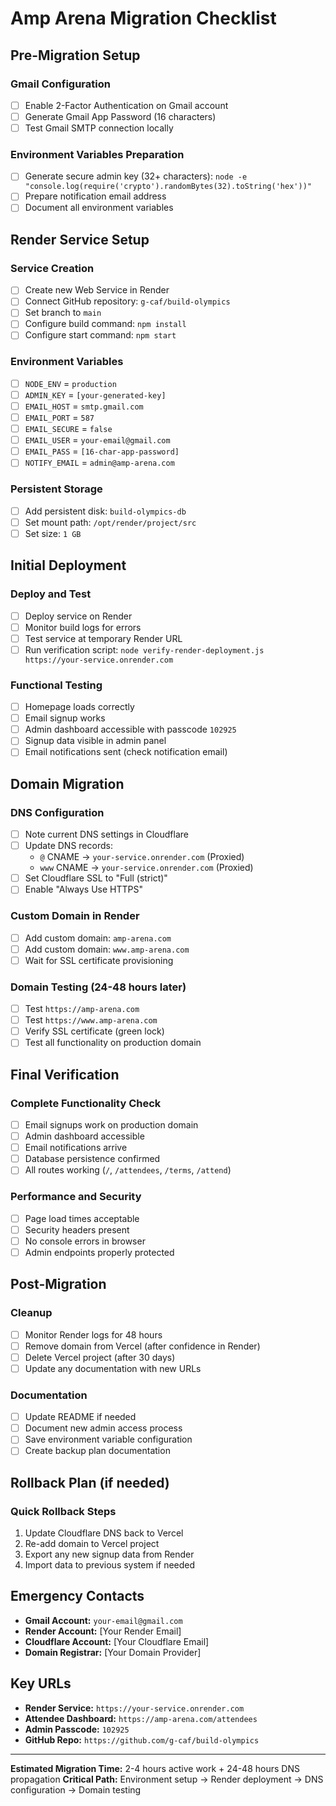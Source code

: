 # Amp Arena Migration Checklist

## Pre-Migration Setup

### Gmail Configuration
- [ ] Enable 2-Factor Authentication on Gmail account
- [ ] Generate Gmail App Password (16 characters)
- [ ] Test Gmail SMTP connection locally

### Environment Variables Preparation
- [ ] Generate secure admin key (32+ characters): `node -e "console.log(require('crypto').randomBytes(32).toString('hex'))"`
- [ ] Prepare notification email address
- [ ] Document all environment variables

## Render Service Setup

### Service Creation
- [ ] Create new Web Service in Render
- [ ] Connect GitHub repository: `g-caf/build-olympics`
- [ ] Set branch to `main`
- [ ] Configure build command: `npm install`
- [ ] Configure start command: `npm start`

### Environment Variables
- [ ] `NODE_ENV` = `production`
- [ ] `ADMIN_KEY` = `[your-generated-key]`
- [ ] `EMAIL_HOST` = `smtp.gmail.com`
- [ ] `EMAIL_PORT` = `587`
- [ ] `EMAIL_SECURE` = `false`
- [ ] `EMAIL_USER` = `your-email@gmail.com`
- [ ] `EMAIL_PASS` = `[16-char-app-password]`
- [ ] `NOTIFY_EMAIL` = `admin@amp-arena.com`

### Persistent Storage
- [ ] Add persistent disk: `build-olympics-db`
- [ ] Set mount path: `/opt/render/project/src`
- [ ] Set size: `1 GB`

## Initial Deployment

### Deploy and Test
- [ ] Deploy service on Render
- [ ] Monitor build logs for errors
- [ ] Test service at temporary Render URL
- [ ] Run verification script: `node verify-render-deployment.js https://your-service.onrender.com`

### Functional Testing
- [ ] Homepage loads correctly
- [ ] Email signup works
- [ ] Admin dashboard accessible with passcode `102925`
- [ ] Signup data visible in admin panel
- [ ] Email notifications sent (check notification email)

## Domain Migration

### DNS Configuration
- [ ] Note current DNS settings in Cloudflare
- [ ] Update DNS records:
  - `@` CNAME → `your-service.onrender.com` (Proxied)
  - `www` CNAME → `your-service.onrender.com` (Proxied)
- [ ] Set Cloudflare SSL to "Full (strict)"
- [ ] Enable "Always Use HTTPS"

### Custom Domain in Render
- [ ] Add custom domain: `amp-arena.com`
- [ ] Add custom domain: `www.amp-arena.com`
- [ ] Wait for SSL certificate provisioning

### Domain Testing (24-48 hours later)
- [ ] Test `https://amp-arena.com`
- [ ] Test `https://www.amp-arena.com`
- [ ] Verify SSL certificate (green lock)
- [ ] Test all functionality on production domain

## Final Verification

### Complete Functionality Check
- [ ] Email signups work on production domain
- [ ] Admin dashboard accessible
- [ ] Email notifications arrive
- [ ] Database persistence confirmed
- [ ] All routes working (`/`, `/attendees`, `/terms`, `/attend`)

### Performance and Security
- [ ] Page load times acceptable
- [ ] Security headers present
- [ ] No console errors in browser
- [ ] Admin endpoints properly protected

## Post-Migration

### Cleanup
- [ ] Monitor Render logs for 48 hours
- [ ] Remove domain from Vercel (after confidence in Render)
- [ ] Delete Vercel project (after 30 days)
- [ ] Update any documentation with new URLs

### Documentation
- [ ] Update README if needed
- [ ] Document new admin access process
- [ ] Save environment variable configuration
- [ ] Create backup plan documentation

## Rollback Plan (if needed)

### Quick Rollback Steps
1. Update Cloudflare DNS back to Vercel
2. Re-add domain to Vercel project
3. Export any new signup data from Render
4. Import data to previous system if needed

## Emergency Contacts

- **Gmail Account:** `your-email@gmail.com`
- **Render Account:** [Your Render Email]
- **Cloudflare Account:** [Your Cloudflare Email]
- **Domain Registrar:** [Your Domain Provider]

## Key URLs

- **Render Service:** `https://your-service.onrender.com`
- **Attendee Dashboard:** `https://amp-arena.com/attendees`
- **Admin Passcode:** `102925`
- **GitHub Repo:** `https://github.com/g-caf/build-olympics`

---

**Estimated Migration Time:** 2-4 hours active work + 24-48 hours DNS propagation
**Critical Path:** Environment setup → Render deployment → DNS configuration → Domain testing
